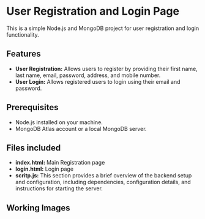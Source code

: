 # User Registration and Login Page

This is a simple Node.js and MongoDB project for user registration and login functionality.

## Features

- **User Registration:** Allows users to register by providing their first name, last name, email, password, address, and mobile number.
- **User Login:** Allows registered users to login using their email and password.

## Prerequisites

- Node.js installed on your machine.
- MongoDB Atlas account or a local MongoDB server.

## Files included

- **index.html:** Main Registration page
- **login.html:** Login page
- **scritp.js:** This section provides a brief overview of the backend setup and configuration, including dependencies, configuration details, and instructions for starting the server.

## Working Images

